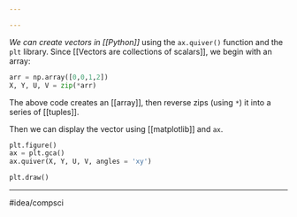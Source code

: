 ```yaml
---

---
```

*We can create vectors in [[Python]]* using the `ax.quiver()` function and the `plt` library. Since [[Vectors are collections of scalars]], we begin with an array:

```python
arr = np.array([0,0,1,2])
X, Y, U, V = zip(*arr)
```

The above code creates an [[array]], then reverse zips (using `*`) it into a series of [[tuples]]. 

Then we can display the vector using [[matplotlib]] and `ax`. 

```python
plt.figure()
ax = plt.gca()
ax.quiver(X, Y, U, V, angles = 'xy')

plt.draw()
```

---
#idea/compsci 